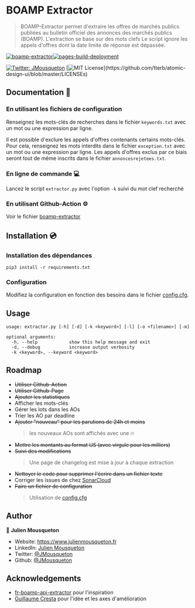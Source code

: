 
# BOAMP Extractor 

> BOAMP-Extractor permet d'extraire les offres de marchés publics publiées au bulletin officiel des annonces des marchés publics (BOAMP).
L'extraction se base sur des mots clefs
Le script ignore les appels d'offres dont la date limite de réponse est dépassée.

[![boamp-extractor](https://github.com/JMousqueton/boamp-extractor/actions/workflows/boamp-extractor.yml/badge.svg)](https://github.com/JMousqueton/boamp-extractor/actions/workflows/boamp-extractor.yml)[![pages-build-deployment](https://github.com/JMousqueton/boamp-extractor/actions/workflows/pages/pages-build-deployment/badge.svg)](https://github.com/JMousqueton/boamp-extractor/actions/workflows/pages/pages-build-deployment)

[![Twitter: JMousqueton](https://img.shields.io/twitter/follow/JMousqueton.svg?style=social)](https://twitter.com/JMousqueton)
[![MIT License](https://img.shields.io/apm/l/atomic-design-ui.svg?)](https://github.com/tterb/atomic-design-ui/blob/master/LICENSEs)

## Documentation 📖 

### En utilisant les fichiers de configuration 
Renseignez les mots-clés de recherches dans le fichier `keywords.txt` avec un mot ou une expression par ligne.

Il est possible d'exclure les appels d'offres contenants certains mots-clés.
Pour cela, renseignez les mots interdits dans le fichier `exception.txt` avec un mot ou une expression par ligne.
Les appels d'offres exclus par ce biais seront tout de même inscrits dans le fichier `annoncesrejetees.txt`.

### En ligne de commande 💻

Lancez le script `extractor.py` avec l'option `-k` suivi du mot clef recherché 

### En utilisant Github-Action ⚙️

Voir le fichier [boamp-extractor](https://github.com/JMousqueton/boamp-extractor/blob/main/.github/workflows/boamp-extractor.yml)

## Installation 💿

### Installation des dépendances 

```
pip3 install -r requirements.txt
```

### Configuration 

Modifiez la configuration en fonction des besoins dans le fichier [config.cfg](https://github.com/JMousqueton/boamp-extractor/blob/main/config.cfg).

## Usage

```
usage: extractor.py [-h] [-d] [-k <keyword>] [-l] [-o <filename>] [-m]

optional arguments:
  -h, --help            show this help message and exit
  -d, --debug           increase output verbosity
  -k <keyword>, --keyword <keyword>
```

## Roadmap

- ~~Utiliser Github-Action~~ 
- ~~Utiliser Github-Page~~
- ~~Ajouter les statistiques~~
- Afficher les mots-clés
- Gérer les lots dans les AOs 
- Trier les AO par deadline 
- ~~Ajouter "nouveau" pour les parutions de 24h et moins~~
  > les nouveaux AOs sont affichés avec une 🔥 
- ~~Mettre les montants au format US (avec virgule pour les milliers)~~
- ~~Suivi des modifications~~ 
  > Une page de changelog est mise à jour à chaque extraction 
- ~~Nettoyer le code pour supprimer l'écrire dans un fichier texte~~
- Corriger les issues de chez [SonarCloud](https://sonarcloud.io/project/overview?id=JMousqueton_boamp-extractor)
- ~~Faire un fichier de configuration~~
  > Utilisation de [config.cfg](https://github.com/JMousqueton/boamp-extractor/blob/main/config.cfg)

## Author

👤 **Julien Mousqueton**

* Website: <https://www.julienmousqueton.fr>
* LinkedIn: [Julien Mousqueton](https://linkedin.com/in/julienmousqueton)
* Twitter: [@JMousqueton](https://twitter.com/JMousqueton)
* Github: [@JMousqueton](https://github.com/JMousqueton)

## Acknowledgements

 - [fr-boamp-api-extractor](https://github.com/bastien313/fr-boamp-api-extractor) pour l'inspiration 
 - [Guillaume Cresta](https://www.linkedin.com/in/guillaume-cresta-88185234) pour l'idée et les axes d'amélioration

